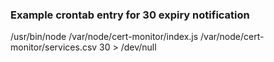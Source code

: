 ### Example crontab entry for 30 expiry notification
/usr/bin/node /var/node/cert-monitor/index.js /var/node/cert-monitor/services.csv 30 > /dev/null
